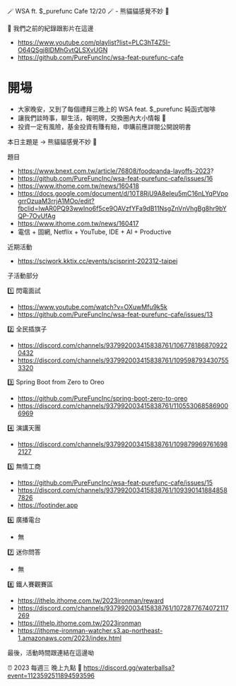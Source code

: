 🪄 WSA ft. $_purefunc Cafe 12/20 🪄 - 熊貓貓感覺不妙 🐼

:movie_camera: 我們之前的紀錄跟影片在這邊
* https://www.youtube.com/playlist?list=PLC3hT4Z5I-O64QSgj8IDMhGvtQLSXvUGN
* https://github.com/PureFuncInc/wsa-feat-purefunc-cafe

# 開場
* 大家晚安，又到了每個禮拜三晚上的 WSA feat. $_purefunc 純函式咖啡
* 讓我們談時事，聊生活，報明牌，交換圈內大小情報 🦻
* 投資一定有風險，基金投資有賺有賠，申購前應詳閱公開說明書

本日主題是 -> 熊貓貓感覺不妙 🐼

題目
* https://www.bnext.com.tw/article/76808/foodpanda-layoffs-2023?
* https://github.com/PureFuncInc/wsa-feat-purefunc-cafe/issues/16
* https://www.ithome.com.tw/news/160418
* https://docs.google.com/document/d/10T8RjU9A8eIeu5mC16nLYqPVpogrrOzuaM3rrjA1MOo/edit?fbclid=IwAR0PQ93wwIno6f5ce9OAVzfYFa9dB11NsgZnVnVhgBg8hr9bYQP-7OvUfAg
* https://www.ithome.com.tw/news/160417
* 電信 + 固網, Netflix + YouTube, IDE + AI + Productive  

近期活動
* https://sciwork.kktix.cc/events/scisprint-202312-taipei

子活動部分

:one: 閃電面試
* https://www.youtube.com/watch?v=OXuwMfu9k5k
* https://github.com/PureFuncInc/wsa-feat-purefunc-cafe/issues/13

:two: 全民插旗子
* https://discord.com/channels/937992003415838761/1067781868709220432
* https://discord.com/channels/937992003415838761/1095987934307553320

:three: Spring Boot from Zero to Oreo
* https://github.com/PureFuncInc/spring-boot-zero-to-oreo
* https://discord.com/channels/937992003415838761/1105530685869006969

:four: 演講天團
* https://discord.com/channels/937992003415838761/1098799697616982127

:five: 無情工商
* https://github.com/PureFuncInc/wsa-feat-purefunc-cafe/issues/15
* https://discord.com/channels/937992003415838761/1093901418848587826
* https://footinder.app

:six: 廣播電台
* 無

:seven: 迷你問答
* 無

:eight: 鐵人賽觀賽區
* https://ithelp.ithome.com.tw/2023ironman/reward
* https://discord.com/channels/937992003415838761/1072877674072117269
* https://ithelp.ithome.com.tw/2023ironman
* https://ithome-ironman-watcher.s3.ap-northeast-1.amazonaws.com/2023/index.html

最後，活動時間跟連結在這邊呦

:alarm_clock: 2023 每週三 晚上九點
:link: https://discord.gg/waterballsa?event=1123592511894593596
